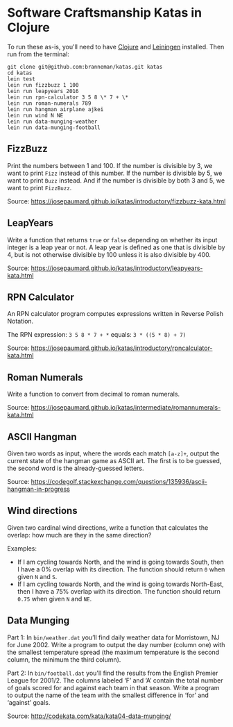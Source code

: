 # Software Craftsmanship Katas in Clojure

To run these as-is, you'll need to have [Clojure](https://clojure.org/) and [Leiningen](https://leiningen.org/) installed. Then run from the terminal:

```
git clone git@github.com:branneman/katas.git katas
cd katas
lein test
lein run fizzbuzz 1 100
lein run leapyears 2016
lein run rpn-calculator 3 5 8 \* 7 + \*
lein run roman-numerals 789
lein run hangman airplane ajkei
lein run wind N NE
lein run data-munging-weather
lein run data-munging-football
```

## FizzBuzz

Print the numbers between 1 and 100. If the number is divisible by 3, we want to print `Fizz` instead of this number. If the number is divisible by 5, we want to print `Buzz` instead. And if the number is divisible by both 3 and 5, we want to print `FizzBuzz`.

Source: https://josepaumard.github.io/katas/introductory/fizzbuzz-kata.html

## LeapYears

Write a function that returns `true` or `false` depending on whether its input integer is a leap year or not. A leap year is defined as one that is divisible by 4, but is not otherwise divisible by 100 unless it is also divisible by 400.

Source: https://josepaumard.github.io/katas/introductory/leapyears-kata.html

## RPN Calculator

An RPN calculator program computes expressions written in Reverse Polish Notation.

The RPN expression: `3 5 8 * 7 + *` equals: `3 * ((5 * 8) + 7)`

Source: https://josepaumard.github.io/katas/introductory/rpncalculator-kata.html

## Roman Numerals

Write a function to convert from decimal to roman numerals.

Source: https://josepaumard.github.io/katas/intermediate/romannumerals-kata.html

## ASCII Hangman

Given two words as input, where the words each match `[a-z]+`, output the current state of the hangman game as ASCII art. The first is to be guessed, the second word is the already-guessed letters.

Source: https://codegolf.stackexchange.com/questions/135936/ascii-hangman-in-progress

## Wind directions

Given two cardinal wind directions, write a function that calculates the overlap: how much are they in the same direction?

Examples:

- If I am cycling towards North, and the wind is going towards South, then I have a 0% overlap with its direction. The function should return `0` when given `N` and `S`.
- If I am cycling towards North, and the wind is going towards North-East, then I have a 75% overlap with its direction. The function should return `0.75` when given `N` and `NE`.

## Data Munging

Part 1: In `bin/weather.dat` you’ll find daily weather data for Morristown, NJ for June 2002. Write a program to output the day number (column one) with the smallest temperature spread (the maximum temperature is the second column, the minimum the third column).

Part 2: In `bin/football.dat` you'll find the results from the English Premier League for 2001/2. The columns labeled ‘F’ and ‘A’ contain the total number of goals scored for and against each team in that season. Write a program to output the name of the team with the smallest difference in ‘for’ and ‘against’ goals.

Source: http://codekata.com/kata/kata04-data-munging/
